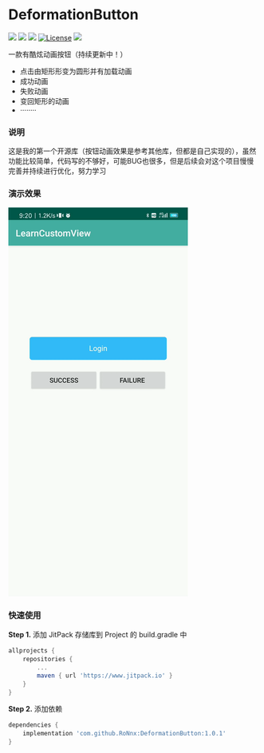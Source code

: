 # DeformationButton 

[![](https://www.jitpack.io/v/RoNnx/DeformationButton.svg)](https://www.jitpack.io/#RoNnx/DeformationButton)  ![](https://img.shields.io/badge/language-java-red.svg)  ![](https://img.shields.io/badge/platform-android-green.svg)  [![License](https://img.shields.io/badge/license-Apache%202.0-blue.svg)](https://www.apache.org/licenses/LICENSE-2.0)  ![](https://img.shields.io/badge/API-21+-orange.svg)

一款有酷炫动画按钮（持续更新中！）

* 点击由矩形形变为圆形并有加载动画
* 成功动画
* 失败动画
* 变回矩形的动画
* ········

### 说明

这是我的第一个开源库（按钮动画效果是参考其他库，但都是自己实现的），虽然功能比较简单，代码写的不够好，可能BUG也很多，但是后续会对这个项目慢慢完善并持续进行优化，努力学习

### 演示效果

![](https://github.com/RoNnx/DeformationButton/blob/master/demonstration.gif?raw=true)

### 快速使用

**Step 1.** 添加 JitPack 存储库到 Project 的 build.gradle 中

```groovy
allprojects {
	repositories {
		...
		maven { url 'https://www.jitpack.io' }
	}
}
```

**Step 2.** 添加依赖

```groovy
dependencies {
    implementation 'com.github.RoNnx:DeformationButton:1.0.1'
}
```